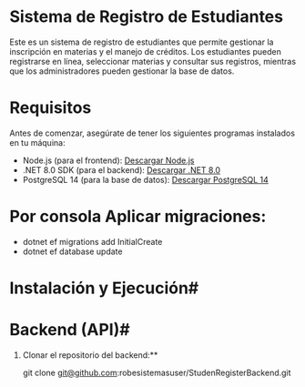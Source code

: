 # Sistema de Registro de Estudiantes #

Este es un sistema de registro de estudiantes que permite gestionar la inscripción en materias y el manejo de créditos. 
Los estudiantes pueden registrarse en línea, seleccionar materias y consultar sus registros, mientras que los administradores pueden gestionar la base de datos.

# Requisitos #

Antes de comenzar, asegúrate de tener los siguientes programas instalados en tu máquina:

- Node.js (para el frontend): [Descargar Node.js](https://nodejs.org/)
- .NET 8.0 SDK (para el backend): [Descargar .NET 8.0](https://dotnet.microsoft.com/download/dotnet/8.0)
- PostgreSQL 14 (para la base de datos): [Descargar PostgreSQL 14](https://www.postgresql.org/download/)

# Por consola Aplicar migraciones:
- dotnet ef migrations add InitialCreate
- dotnet ef database update


# Instalación y Ejecución#

# Backend (API)#

1. Clonar el repositorio del backend:**

   git clone git@github.com:robesistemasuser/StudenRegisterBackend.git
